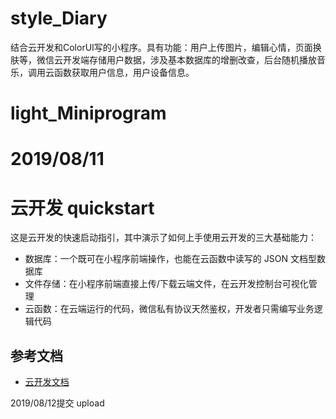 # style_Diary
结合云开发和ColorUI写的小程序。具有功能：用户上传图片，编辑心情，页面换肤等，微信云开发端存储用户数据，涉及基本数据库的增删改查，后台随机播放音乐，调用云函数获取用户信息，用户设备信息。
# light_Miniprogram
2019/08/11
=======
# 云开发 quickstart

这是云开发的快速启动指引，其中演示了如何上手使用云开发的三大基础能力：

- 数据库：一个既可在小程序前端操作，也能在云函数中读写的 JSON 文档型数据库
- 文件存储：在小程序前端直接上传/下载云端文件，在云开发控制台可视化管理
- 云函数：在云端运行的代码，微信私有协议天然鉴权，开发者只需编写业务逻辑代码

## 参考文档

- [云开发文档](https://developers.weixin.qq.com/miniprogram/dev/wxcloud/basis/getting-started.html)

2019/08/12提交
upload
